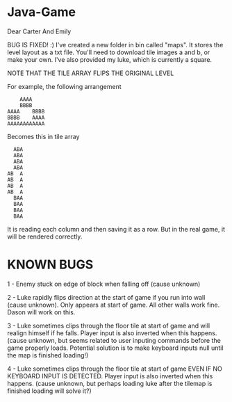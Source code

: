 # Java-Game
Dear Carter And Emily

BUG IS FIXED! :)
I've created a new folder in bin called "maps".
It stores the level layout as a txt file.
You'll need to download tile images a and b, or make your own.
I've also provided my luke, which is currently a square.

NOTE THAT THE TILE ARRAY FLIPS THE ORIGINAL LEVEL

For example, the following arrangement

        AAAA    
        BBBB    
    AAAA    BBBB
    BBBB    AAAA
    AAAAAAAAAAAA

Becomes this in tile array

      ABA
      ABA
      ABA
      ABA
    AB  A
    AB  A
    AB  A
    AB  A
      BAA
      BAA
      BAA
      BAA
  
It is reading each column and then saving it as a row.
But in the real game, it will be rendered correctly.

# KNOWN BUGS
1 - Enemy stuck on edge of block when falling off (cause unknown)

2 - Luke rapidly flips direction at the start of game if you run into wall (cause unknown). Only appears at start of game. All other walls work fine. Dason will work on this.

3 - Luke sometimes clips through the floor tile at start of game and will realign himself if he falls. Player input is also inverted when this happens. (cause unknown, but seems related to user inputing commands before the game properly loads. Potential solution is to make keyboard inputs null until the map is finished loading!)

4 - Luke sometimes clips through the floor tile at start of game EVEN IF NO KEYBOARD INPUT IS DETECTED. Player input is also inverted when this happens. (cause unknown, but perhaps loading luke after the tilemap is finished loading will solve it?)


